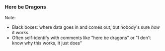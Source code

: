 <!-- .slide: class="has-background-image" data-background-image="resources/trogdor.jpg" data-background-position="center bottom" data-background-repeat="no-repeat" data-background-color="#fff" data-background-size="contain" -->

### Here be Dragons

Note:

- Black boxes: where data goes in and comes out, but nobody's sure *how* it works
- Often self-identify with comments like "here be dragons" or "I don't know why this works, it just does"
